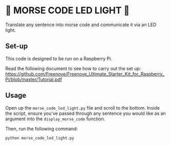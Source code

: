 # :rotating_light: MORSE CODE LED LIGHT :rotating_light:

Translate any sentence into morse code and communicate it via an LED light.

## Set-up

This code is designed to be run on a Raspberry Pi.

Read the following document to see how to carry out the set up: https://github.com/Freenove/Freenove_Ultimate_Starter_Kit_for_Raspberry_Pi/blob/master/Tutorial.pdf


## Usage

Open up the `morse_code_led_light.py` file and scroll to the bottom. Inside the script, ensure you've passed through any sentence you would like as an argument into the `display_morse_code` function.

Then, run the following command:
```python
python morse_code_led_light.py
```
